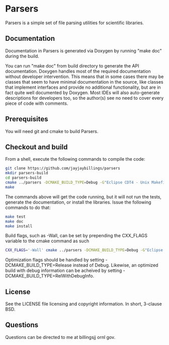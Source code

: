 # Parsers

Parsers is a simple set of file parsing utilities for scientific libraries.

## Documentation

Documentation in Parsers is generated via Doxygen by running "make doc" during the 
build. 

You can run "make doc" from build directory to generate the API documentation. Doxygen handles most of the required documentation without developer 
intervention. This means that in some cases there may be classes that seem to 
have minimal documentation in the source, like classes that implement interfaces 
and provide no additional functionality, but are in fact quite well documented 
by Doxygen. Most IDEs will also auto-generate descriptions for developers too, 
so the author(s) see no need to cover every piece of code with comments.

## Prerequisites
You will need git and cmake to build Parsers.

## Checkout and build

From a shell, execute the following commands to compile the code:


```bash
git clone https://github.com/jayjaybillings/parsers
mkdir parsers-build
cd parsers-build
cmake ../parsers -DCMAKE_BUILD_TYPE=Debug -G"Eclipse CDT4 - Unix Makefiles" -DCMAKE_ECLIPSE_VERSION=4.5
make
```

The commands above will get the code running, but it will not run the tests, generate the 
documentation, or install the libraries. Issue the following commands to do that:
```bash
make test
make doc
make install
```


Build flags, such as -Wall, can be set by prepending the CXX_FLAGS variable to 
the cmake command as such

```bash
CXX_FLAGS='-Wall' cmake ../parsers -DCMAKE_BUILD_TYPE=Debug -G"Eclipse CDT4 - Unix Makefiles" -DCMAKE_ECLIPSE_VERSION=4.5
```

Optimization flags should be handled by setting -DCMAKE_BUILD_TYPE=Release 
instead of Debug. Likewise, an optimized build with debug information can be 
acheived by setting -DCMAKE_BUILD_TYPE=RelWithDebugInfo.

## License

See the LICENSE file licensing and copyright information. In short, 3-clause BSD.

## Questions
Questions can be directed to me at billingsjj <at> ornl <dot> gov.
